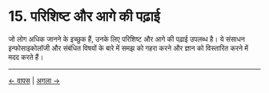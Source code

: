 # 15. परिशिष्ट और आगे की पढ़ाई

जो लोग अधिक जानने के इच्छुक हैं, उनके लिए परिशिष्ट और आगे की पढ़ाई उपलब्ध है। ये संसाधन इन्फोसाइकोलॉजी और संबंधित विषयों के बारे में समझ को गहरा करने और ज्ञान को विस्तारित करने में मदद करते हैं।

---
<div class="navigation-links">
<a href="../14_नैतिकता_की_गहन_पड़ताल/" class="nav-link prev-link">← वापस</a> | <a href="../16_इन्फोप्साइचिज़्म_और_कृत्रिम_बुद्धिमत्ता_चुनौतियां_और_अवसर/" class="nav-link next-link">अगला →</a>
</div>
